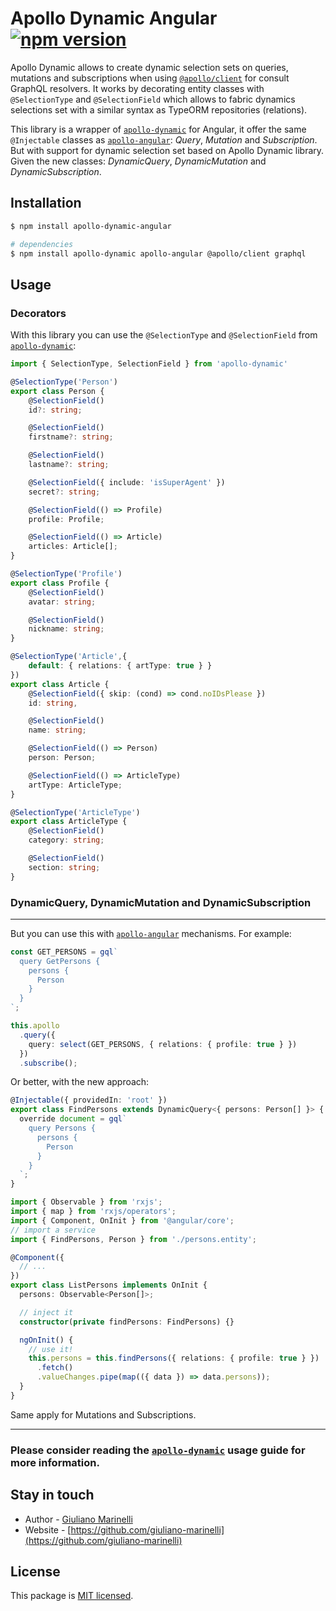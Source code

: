 # Apollo Dynamic Angular [![npm version](https://badge.fury.io/js/apollo-dynamic-angular.svg)](https://badge.fury.io/js/apollo-dynamic-angular)

Apollo Dynamic allows to create dynamic selection sets on queries, mutations and subscriptions when using [`@apollo/client`](https://github.com/apollographql/apollo-client) for consult GraphQL resolvers. It works by decorating entity classes with `@SelectionType` and `@SelectionField` which allows to fabric dynamics selections set with a similar syntax as TypeORM repositories (relations).

This library is a wrapper of [`apollo-dynamic`](https://github.com/giuliano-marinelli/apollo-dynamic) for Angular, it offer the same `@Injectable` classes as [`apollo-angular`](https://github.com/kamilkisiela/apollo-angular): _Query_, _Mutation_ and _Subscription_. But with support for dynamic selection set based on Apollo Dynamic library. Given the new classes: _DynamicQuery_, _DynamicMutation_ and _DynamicSubscription_.

## Installation

```bash
$ npm install apollo-dynamic-angular

# dependencies
$ npm install apollo-dynamic apollo-angular @apollo/client graphql
```

## Usage

### Decorators

With this library you can use the `@SelectionType` and `@SelectionField` from [`apollo-dynamic`](https://github.com/giuliano-marinelli/apollo-dynamic):

```typescript
import { SelectionType, SelectionField } from 'apollo-dynamic'

@SelectionType('Person')
export class Person {
    @SelectionField()
    id?: string;

    @SelectionField()
    firstname?: string;

    @SelectionField()
    lastname?: string;

    @SelectionField({ include: 'isSuperAgent' })
    secret?: string;

    @SelectionField(() => Profile)
    profile: Profile;

    @SelectionField(() => Article)
    articles: Article[];
}

@SelectionType('Profile')
export class Profile {
    @SelectionField()
    avatar: string;

    @SelectionField()
    nickname: string;
}

@SelectionType('Article',{
    default: { relations: { artType: true } }
})
export class Article {
    @SelectionField({ skip: (cond) => cond.noIDsPlease })
    id: string,

    @SelectionField()
    name: string;

    @SelectionField(() => Person)
    person: Person;

    @SelectionField(() => ArticleType)
    artType: ArticleType;
}

@SelectionType('ArticleType')
export class ArticleType {
    @SelectionField()
    category: string;

    @SelectionField()
    section: string;
}
```

### DynamicQuery, DynamicMutation and DynamicSubscription

---

But you can use this with [`apollo-angular`](https://github.com/kamilkisiela/apollo-angular) mechanisms. For example:

```typescript
const GET_PERSONS = gql`
  query GetPersons {
    persons {
      Person
    }
  }
`;
```

```typescript
this.apollo
  .query({
    query: select(GET_PERSONS, { relations: { profile: true } })
  })
  .subscribe();
```

Or better, with the new approach:

```typescript
@Injectable({ providedIn: 'root' })
export class FindPersons extends DynamicQuery<{ persons: Person[] }> {
  override document = gql`
    query Persons {
      persons {
        Person
      }
    }
  `;
}
```

```typescript
import { Observable } from 'rxjs';
import { map } from 'rxjs/operators';
import { Component, OnInit } from '@angular/core';
// import a service
import { FindPersons, Person } from './persons.entity';

@Component({
  // ...
})
export class ListPersons implements OnInit {
  persons: Observable<Person[]>;

  // inject it
  constructor(private findPersons: FindPersons) {}

  ngOnInit() {
    // use it!
    this.persons = this.findPersons({ relations: { profile: true } })
      .fetch()
      .valueChanges.pipe(map(({ data }) => data.persons));
  }
}
```

Same apply for Mutations and Subscriptions.

---

### Please consider reading the [`apollo-dynamic`](https://github.com/giuliano-marinelli/apollo-dynamic#readme) usage guide for more information.

## Stay in touch

- Author - [Giuliano Marinelli](https://www.linkedin.com/in/giuliano-marinelli/)
- Website - [https://github.com/giuliano-marinelli](https://github.com/giuliano-marinelli)

## License

This package is [MIT licensed](LICENSE).
